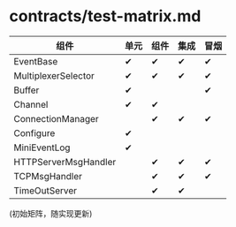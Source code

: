# contracts/test-matrix.md

| 组件 | 单元 | 组件 | 集成 | 冒烟 |
|------|------|------|------|------|
| EventBase | ✔ | ✔ | ✔ | ✔ |
| MultiplexerSelector | ✔ | ✔ | ✔ | ✔ |
| Buffer | ✔ |  |  | ✔ |
| Channel | ✔ | ✔ |  |  |
| ConnectionManager |  | ✔ | ✔ | ✔ |
| Configure | ✔ |  |  |  |
| MiniEventLog | ✔ |  |  |  |
| HTTPServerMsgHandler |  | ✔ | ✔ | ✔ |
| TCPMsgHandler |  | ✔ | ✔ | ✔ |
| TimeOutServer |  | ✔ | ✔ |  |

(初始矩阵，随实现更新)
